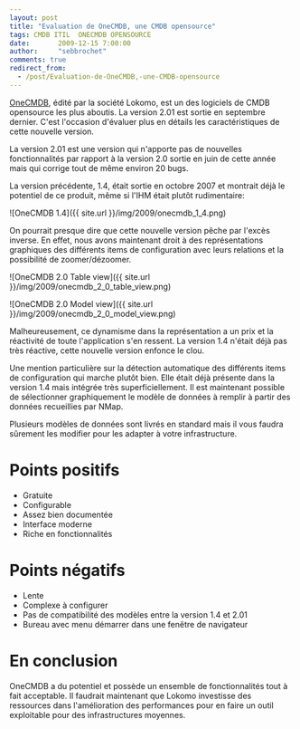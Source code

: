 ```yaml
---
layout: post
title: "Evaluation de OneCMDB, une CMDB opensource"
tags: CMDB ITIL  ONECMDB OPENSOURCE
date:       2009-12-15 7:00:00
author:     "sebbrochet"
comments: true
redirect_from:
  - /post/Evaluation-de-OneCMDB,-une-CMDB-opensource
---
```


[OneCMDB](http://www.onecmdb.org/), édité par la société Lokomo, est un des logiciels de CMDB opensource les plus aboutis. La version 2.01 est sortie en septembre dernier. C'est l'occasion d'évaluer plus en détails les caractéristiques de cette nouvelle version.

La version 2.01 est une version qui n'apporte pas de nouvelles fonctionnalités par rapport à la version 2.0 sortie en juin de cette année mais qui corrige tout de même environ 20 bugs.  

La version précédente, 1.4, était sortie en octobre 2007 et montrait déjà le potentiel de ce produit, même si l'IHM était plutôt rudimentaire:

![OneCMDB 1.4]({{ site.url }}/img/2009/onecmdb_1_4.png)

On pourrait presque dire que cette nouvelle version pêche par l'excès inverse. En effet, nous avons maintenant droit à des représentations graphiques des différents items de configuration avec leurs relations et la possibilité de zoomer/dézoomer.

![OneCMDB 2.0 Table view]({{ site.url }}/img/2009/onecmdb_2_0_table_view.png)

![OneCMDB 2.0 Model view]({{ site.url }}/img/2009/onecmdb_2_0_model_view.png)

Malheureusement, ce dynamisme dans la représentation a un prix et la réactivité de toute l'application s'en ressent. La version 1.4 n'était déjà pas très réactive, cette nouvelle version enfonce le clou.

Une mention particulière sur la détection automatique des différents items de configuration qui marche plutôt bien. Elle était déjà présente dans la version 1.4 mais intégrée très superficiellement. Il est maintenant possible de sélectionner graphiquement le modèle de données à remplir à partir des données recueillies par NMap.

Plusieurs modèles de données sont livrés en standard mais il vous faudra sûrement les modifier pour les adapter à votre infrastructure.

# Points positifs

* Gratuite
* Configurable
* Assez bien documentée
* Interface moderne
* Riche en fonctionnalités

# Points négatifs

* Lente
* Complexe à configurer
* Pas de compatibilité des modèles entre la version 1.4 et 2.01
* Bureau avec menu démarrer dans une fenêtre de navigateur

# En conclusion
OneCMDB a du potentiel et possède un ensemble de fonctionnalités tout à fait acceptable. Il faudrait maintenant que Lokomo investisse des ressources dans l'amélioration des performances pour en faire un outil exploitable pour des infrastructures moyennes.
